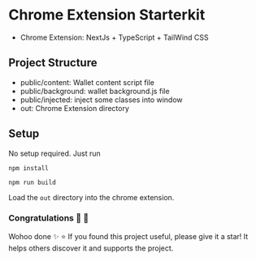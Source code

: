 # Chrome Extension Starterkit

- Chrome Extension: NextJs + TypeScript + TailWind CSS

## Project Structure

- public/content: Wallet content script file
- public/background: wallet background.js file
- public/injected: inject some classes into window
- out: Chrome Extension directory

## Setup
No setup required.
Just run

```
npm install
```
```
npm run build
```

Load the `out` directory into the chrome extension. 

### Congratulations 🎉 🎊

Wohoo done ✨
⭐ If you found this project useful, please give it a star! It helps others discover it and supports the project.